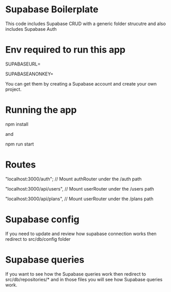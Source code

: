 # Supabase Boilerplate
This code includes Supabase CRUD with a generic folder strucutre and also includes Supabase Auth

# Env required to run this app

SUPABASEURL=

SUPABASEANONKEY=

You can get them by creating a Supabase account and create your own project.

# Running the app

npm install

and 

npm run start

# Routes

"localhost:3000/auth"; // Mount authRouter under the /auth path

"localhost:3000/api/users",  // Mount userRouter under the /users path

"localhost:3000/api/plans", // Mount userRouter under the /plans path

# Supabase config

If you need to update and review how supabase connection works then redirect to src/db/config folder

# Supabase queries

If you want to see how the Supabase queries work then redirect to src/db/repositories/* and in those files you will see how Supabase queries work.
